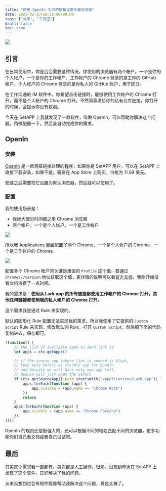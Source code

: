 ```yaml
---
title: "使用 OpenIn 为你的链接设置专属浏览器"
date: 2023-02-15T18:29:00+08:00
tags: ["效率", "工具控"]
draft: false
toc: true
---
```


![](https://img.forecho.com/jnjEy0.jpg)

## 引言

在日常使用中，你是否会需要这种情况，你使用的浏览器有两个帐户，一个是你的个人帐户，一个是你的工作帐户，工作帐户的 Chrome 登录的是工作的 GitHub 帐户，个人帐户的 Chrome 登录的是你私人的 GitHub 帐户，用于区分。

在工作沟通的 IM 软件中，你希望点击链接时，能够使用工作帐户的 Chrome 打开，而不是个人帐户的 Chrome 打开。不然同事发给你的私有仓库链接，你打开的时候，会提示你没有权限。

今天在 SetAPP 上我就发现了一款软件，叫做 OpenIn，可以帮助你解决这个问题。稍微配置一下，然后全自动完成你的需求。

<!--more-->

## OpenIn

### 安装

[OpenIn](https://loshadki.app/openin4/) 是一款高级链接处理的程序，如果你是 SetAPP 用户，可以在 SetAPP 上直接下载安装，如果不是，需要在 App Store 上购买，价格为 11.99 美元。

安装之后需要把它设置为默认浏览器，然后就可以使用了。

### 配置

我的使用场景是：

- 我绝大部分时间都之用 Chrome 浏览器
- 两个帐户，一个是个人帐户，一个是工作帐户

![](https://img.forecho.com/ByXFIh.png)

所以我 Applications 里面配置了两个 Chrome，一个是个人帐户的 Chrome，一个是工作帐户的 Chrome。

![](https://img.forecho.com/XPawNG.png)

配置多个 Chrome 帐户的关键是里面的 `Profile` 这个值，要通过 `chrome://version` 地址获取这个值，更详情的说明可以看[官方文档](https://loshadki.app/openin4/020-web/#edit-application)，我刚开始没看文档浪费了一点时间。

我的需求是：**使用从 Lark.app 的所有链接都使用工作帐户的 Chrome 打开，其他任何链接都使用我的私人帐户的 Chrome 打开。**

这个需求我是通过 Rule 来实现的。

默认的图形化 Rule 配置无法实现我的需求，所以我使用了它提供的 `Custom Script` Rule 来实现，修改默认的 Rule，打开 `Custom Script`，然后把下面的代码复制进去，保存即可。

```js
(function() {
    // the list of available apps to send link to
    let apps = ctx.getApps()

    // if the source app (where link is opened is Slack, 
    // keep only Safari as visible app for OpenIn
    // and because we will have only one app left, 
    // OpenIn will just open the Safari
    if (ctx.getSourceApp().path.startsWith("/Applications/Lark.app")) {
        apps.forEach(function (app) {
            app.visible = (app.name == "Chrome Work")
        })
        return
    }
	apps.forEach(function (app) {
        app.visible = (app.name == "Chrome Forecho")
    })
})()
```

OpenIn 的规则还是挺强大的，还可以根据不同的域名匹配不同的浏览器，更多功能你们自己看文档或者自己试试吧。

## 最后

其实这个需求我一直都有，每次都是人工操作，很烦，没想到昨天在 SetAPP 上发现了这个软件，正好解决了我的问题。

从来没想到过会有软件能够帮助我解决这个问题，真是太棒了。